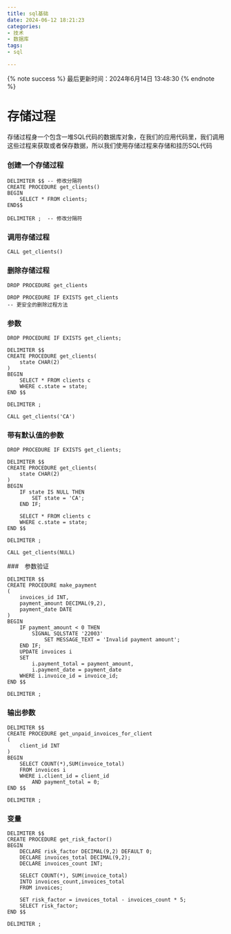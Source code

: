 ```yaml
---
title: sql基础
date: 2024-06-12 18:21:23
categories: 
- 技术
- 数据库
tags:
- sql

---
```





{% note success %}
	最后更新时间：2024年6月14日 13:48:30
{% endnote %}


#  存储过程

存储过程身一个包含一堆SQL代码的数据库对象，在我们的应用代码里，我们调用这些过程来获取或者保存数据，所以我们使用存储过程来存储和挂历SQL代码



### 创建一个存储过程

```mysql
DELIMITER $$ -- 修改分隔符
CREATE PROCEDURE get_clients() 
BEGIN
	SELECT * FROM clients;
END$$

DELIMITER ;  -- 修改分隔符
```

 ### 调用存储过程

```mysql
CALL get_clients() 
```

### 删除存储过程

```mysql
DROP PROCEDURE get_clients
```

```mysql
DROP PROCEDURE IF EXISTS get_clients
-- 更安全的删除过程方法
```

### 参数

```mysql
DROP PROCEDURE IF EXISTS get_clients;

DELIMITER $$
CREATE PROCEDURE get_clients(
	state CHAR(2)
)
BEGIN
	SELECT * FROM clients c
    WHERE c.state = state;
END $$

DELIMITER ;
```

```mysql
CALL get_clients('CA')	
```

### 带有默认值的参数

```mysql
DROP PROCEDURE IF EXISTS get_clients;

DELIMITER $$
CREATE PROCEDURE get_clients(
	state CHAR(2)
)
BEGIN
	IF state IS NULL THEN
		SET state = 'CA';
	END IF;
    
	SELECT * FROM clients c
    WHERE c.state = state;
END $$

DELIMITER ;
```

```mysql
CALL get_clients(NULL)
```

###　参数验证

```mysql
DELIMITER $$
CREATE PROCEDURE make_payment
(
	invoices_id INT,
    payment_amount DECIMAL(9,2),
    payment_date DATE
)
BEGIN
	IF payment_amount < 0 THEN 
		SIGNAL SQLSTATE '22003' 
			SET MESSAGE_TEXT = 'Invalid payment amount';
    END IF;
	UPDATE invoices i
    SET 
		i.payment_total = payment_amount,
        i.payment_date = payment_date
	WHERE i.invoice_id = invoice_id;
END $$

DELIMITER ;
```

### 输出参数

```mysql
DELIMITER $$
CREATE PROCEDURE get_unpaid_invoices_for_client
(
	client_id INT
)
BEGIN
	SELECT COUNT(*),SUM(invoice_total)
    FROM invoices i
    WHERE i.client_id = client_id
		AND payment_total = 0;
END $$

DELIMITER ;
```

### 变量

```mysql
DELIMITER $$
CREATE PROCEDURE get_risk_factor()
BEGIN
	DECLARE risk_factor DECIMAL(9,2) DEFAULT 0;
    DECLARE invoices_total DECIMAL(9,2);
    DECLARE invoices_count INT;
    
    SELECT COUNT(*), SUM(invoice_total)
    INTO invoices_count,invoices_total
    FROM invoices;
    
    SET risk_factor = invoices_total - invoices_count * 5;
    SELECT risk_factor;
END $$

DELIMITER ;
```

